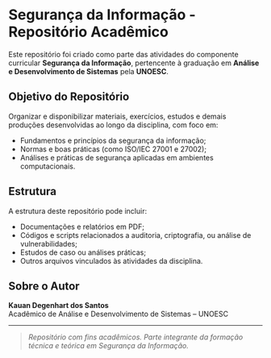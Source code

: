# Segurança da Informação - Repositório Acadêmico

Este repositório foi criado como parte das atividades do componente curricular **Segurança da Informação**, pertencente à graduação em **Análise e Desenvolvimento de Sistemas** pela **UNOESC**.

## Objetivo do Repositório

Organizar e disponibilizar materiais, exercícios, estudos e demais produções desenvolvidas ao longo da disciplina, com foco em:

- Fundamentos e princípios da segurança da informação;
- Normas e boas práticas (como ISO/IEC 27001 e 27002);
- Análises e práticas de segurança aplicadas em ambientes computacionais.

## Estrutura

A estrutura deste repositório pode incluir:

- Documentações e relatórios em PDF;
- Códigos e scripts relacionados a auditoria, criptografia, ou análise de vulnerabilidades;
- Estudos de caso ou análises práticas;
- Outros arquivos vinculados às atividades da disciplina.

## Sobre o Autor

**Kauan Degenhart dos Santos**  
Acadêmico de Análise e Desenvolvimento de Sistemas – UNOESC

---

> _Repositório com fins acadêmicos. Parte integrante da formação técnica e teórica em Segurança da Informação._
